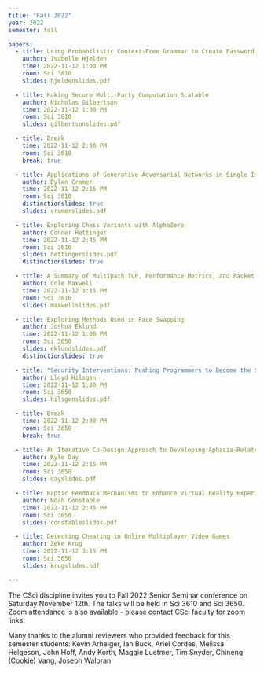 ```yaml
---
title: "Fall 2022"
year: 2022
semester: fall

papers:
  - title: Using Probabilistic Context-Free Grammar to Create Password-Guessing Models
    author: Isabelle Hjelden
    time: 2022-11-12 1:00 PM
    room: Sci 3610
    slides: hjeldenslides.pdf

  - title: Making Secure Multi-Party Computation Scalable
    author: Nicholas Gilbertson
    time: 2022-11-12 1:30 PM
    room: Sci 3610
    slides: gilbertsonslides.pdf

  - title: Break
    time: 2022-11-12 2:00 PM
    room: Sci 3610
    break: true

  - title: Applications of Generative Adversarial Networks in Single Image Datasets 
    author: Dylan Cramer
    time: 2022-11-12 2:15 PM
    room: Sci 3610
    distinctionslides: true
    slides: cramerslides.pdf

  - title: Exploring Chess Variants with AlphaZero
    author: Conner Hettinger
    time: 2022-11-12 2:45 PM
    room: Sci 3610
    slides: hettingerslides.pdf
    distinctionslides: true

  - title: A Summary of Multipath TCP, Performance Metrics, and Packet Scheduling Methods
    author: Cole Maxwell
    time: 2022-11-12 3:15 PM
    room: Sci 3610
    slides: maxwellslides.pdf

  - title: Exploring Methods Used in Face Swapping
    author: Joshua Eklund
    time: 2022-11-12 1:00 PM
    room: Sci 3650
    slides: eklundslides.pdf
    distinctionslides: true

  - title: "Security Interventions: Pushing Programmers to Become the Solution"
    author: Lloyd Hilsgen
    time: 2022-11-12 1:30 PM
    room: Sci 3650
    slides: hilsgenslides.pdf

  - title: Break
    time: 2022-11-12 2:00 PM
    room: Sci 3650
    break: true

  - title: An Iterative Co-Design Approach to Developing Aphasia-Related Assistive Technologies 
    author: Kyle Day
    time: 2022-11-12 2:15 PM
    room: Sci 3650
    slides: dayslides.pdf

  - title: Haptic Feedback Mechanisms to Enhance Virtual Reality Experiences
    author: Noah Constable
    time: 2022-11-12 2:45 PM
    room: Sci 3650
    slides: constableslides.pdf

  - title: Detecting Cheating in Online Multiplayer Video Games 
    author: Zeke Krug
    time: 2022-11-12 3:15 PM
    room: Sci 3650
    slides: krugslides.pdf

---
```


The CSci discipline invites you to Fall 2022 Senior Seminar conference on
Saturday November 12th.
The talks will be held in Sci 3610 and Sci 3650. 
Zoom attendance is also available - please contact CSci faculty for zoom links.  

Many thanks to the alumni reviewers who provided feedback for this semester students: Kevin Arhelger, Ian Buck, Ariel Cordes, 
Melissa Helgeson, John Hoff, Andy Korth, Maggie Luetmer, Tim Snyder, Chineng (Cookie) Vang, Joseph Walbran 






